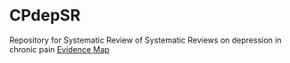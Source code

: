 # CPdepSR
Repository for Systematic Review of Systematic Reviews on depression in chronic pain
[Evidence Map](docs/EvidenceMap.html)
